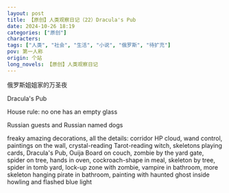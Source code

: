 ```yaml
---
layout: post
title: 【原创】人类观察日记（22）Dracula's Pub
date: 2024-10-26 18:19
categories: ["原创"]
characters: 
tags: ["人类", "社会", "生活", "小说", "俄罗斯", "待扩充"]
pov: 第一人称
origin: 个站
long_novels: 【原创】人类观察日记
---
```


俄罗斯姐姐家的万圣夜

Dracula's Pub

House rule: no one has an empty glass

Russian guests and Russian named dogs

freaky amazing decorations, all the details: corridor HP cloud, wand control, paintings on the wall, crystal-reading Tarot-reading witch, skeletons playing cards, Dracula's Pub, Ouija Board on couch, zombie by the yard gate, spider on tree, hands in oven, cockroach-shape in meal, skeleton by tree, spider in tomb yard, lock-up zone with zombie, vampire in bathroom, more skeleton hanging pirate in bathroom, painting with haunted ghost inside howling and flashed blue light
